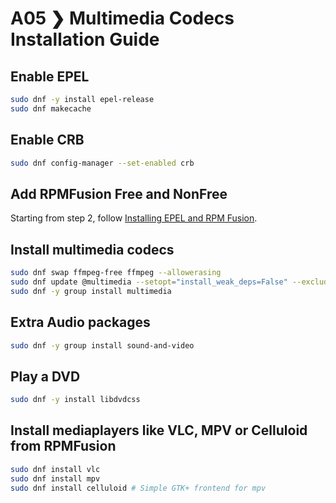 # A05 ❯ Multimedia Codecs Installation Guide

## Enable EPEL

```Bash
sudo dnf -y install epel-release
sudo dnf makecache
```

## Enable CRB

```Bash
sudo dnf config-manager --set-enabled crb
```

## Add RPMFusion Free and NonFree

Starting from step 2, follow [Installing EPEL and RPM Fusion](/documentation/epel-and-rpmfusion/).

## Install multimedia codecs

```bash
sudo dnf swap ffmpeg-free ffmpeg --allowerasing
sudo dnf update @multimedia --setopt="install_weak_deps=False" --exclude=PackageKit-gstreamer-plugin
sudo dnf -y group install multimedia
```

## Extra Audio packages

```bash
sudo dnf -y group install sound-and-video
```

## Play a DVD

```Bash
sudo dnf -y install libdvdcss
```

## Install mediaplayers like VLC, MPV or Celluloid from RPMFusion

```bash
sudo dnf install vlc
sudo dnf install mpv
sudo dnf install celluloid # Simple GTK+ frontend for mpv
```
